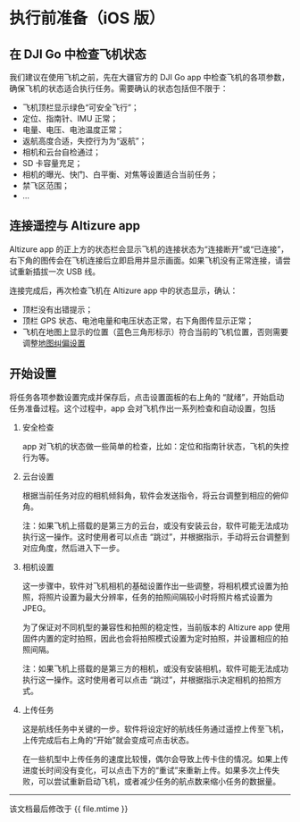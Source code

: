 # 执行前准备（iOS 版）

## 在 DJI Go 中检查飞机状态

我们建议在使用飞机之前，先在大疆官方的 DJI Go app 中检查飞机的各项参数，确保飞机的状态适合执行任务。需要确认的状态包括但不限于：

* 飞机顶栏显示绿色“可安全飞行”；
* 定位、指南针、IMU 正常；
* 电量、电压、电池温度正常；
* 返航高度合适，失控行为为“返航”；
* 相机和云台自检通过；
* SD 卡容量充足；
* 相机的曝光、快门、白平衡、对焦等设置适合当前任务；
* 禁飞区范围；
* ...

## 连接遥控与 Altizure app

Altizure app 的正上方的状态栏会显示飞机的连接状态为“连接断开”或“已连接”，右下角的图传会在飞机连接后立即启用并显示画面。如果飞机没有正常连接，请尝试重新插拔一次 USB 线。

连接完成后，再次检查飞机在 Altizure app 中的状态显示，确认：

* 顶栏没有出错提示；
* 顶栏 GPS 状态、电池电量和电压状态正常，右下角图传显示正常；
* 飞机在地图上显示的位置（蓝色三角形标示）符合当前的飞机位置，否则需要调整[地图纠偏设置](../prep/choose-basemap.md)

## 开始设置

将任务各项参数设置完成并保存后，点击设置面板的右上角的 “就绪”，开始启动任务准备过程。这个过程中，app 会对飞机作出一系列检查和自动设置，包括

1. 安全检查

    app 对飞机的状态做一些简单的检查，比如：定位和指南针状态，飞机的失控行为等。

2. 云台设置

    根据当前任务对应的相机倾斜角，软件会发送指令，将云台调整到相应的俯仰角。

    注：如果飞机上搭载的是第三方的云台，或没有安装云台，软件可能无法成功执行这一操作。这时使用者可以点击 “跳过”，并根据指示，手动将云台调整到对应角度，然后进入下一步。

3. 相机设置

    这一步骤中，软件对飞机相机的基础设置作出一些调整，将相机模式设置为拍照，将照片设置为最大分辨率，任务的拍照间隔较小时将照片格式设置为 JPEG。

    为了保证对不同机型的兼容性和拍照的稳定性，当前版本的 Altizure app 使用固件内置的定时拍照，因此也会将拍照模式设置为定时拍照，并设置相应的拍照间隔。

    注：如果飞机上搭载的是第三方的相机，或没有安装相机，软件可能无法成功执行这一操作。这时使用者可以点击 “跳过”，并根据指示决定相机的拍照方式。

4. 上传任务

    这是航线任务中关键的一步。软件将设定好的航线任务通过遥控上传至飞机，上传完成后右上角的“开始”就会变成可点击状态。

    在一些机型中上传任务的速度比较慢，偶尔会导致上传卡住的情况。如果上传进度长时间没有变化，可以点击下方的“重试”来重新上传。如果多次上传失败，可以尝试重新启动飞机，或者减少任务的航点数来缩小任务的数据量。

---

该文档最后修改于 {{ file.mtime }}
